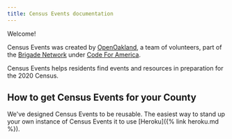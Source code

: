 ```yaml
---
title: Census Events documentation
---
```


Welcome!

Census Events was created by [OpenOakland](https://openoakland.org/), a team of
volunteers, part of the [Brigade Network](https://brigade.codeforamerica.org)
under [Code For America](https://www.codeforamerica.org).

Census Events helps residents find events and resources in preparation for the
2020 Census.


## How to get Census Events for your County

We've designed Census Events to be reusable. The easiest way to stand up your
own instance of Census Events it to use [Heroku]({% link heroku.md %}).
